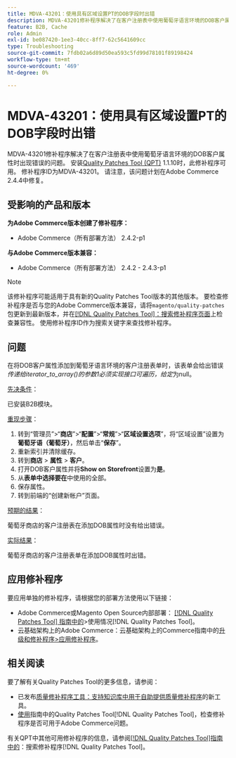 ```yaml
---
title: MDVA-43201：使用具有区域设置PT的DOB字段时出错
description: MDVA-43201修补程序解决了在客户注册表中使用葡萄牙语言环境的DOB客户属性时出现错误的问题。 安装[Quality Patches Tool (QPT)](https://experienceleague.adobe.com/en/docs/commerce-operations/tools/quality-patches-tool/quality-patches-tool-to-self-serve-quality-patches) 1.1.10后，即可使用此修补程序。 修补程序ID为MDVA-43201。 请注意，该问题计划在Adobe Commerce 2.4.4中修复。
feature: B2B, Cache
role: Admin
exl-id: be087420-1ee3-40cc-8ff7-62c5641609cc
type: Troubleshooting
source-git-commit: 7fdb02a6d89d50ea593c5fd99d78101f89198424
workflow-type: tm+mt
source-wordcount: '469'
ht-degree: 0%

---
```


# MDVA-43201：使用具有区域设置PT的DOB字段时出错

MDVA-43201修补程序解决了在客户注册表中使用葡萄牙语言环境的DOB客户属性时出现错误的问题。 安装[Quality Patches Tool (QPT)](https://experienceleague.adobe.com/en/docs/commerce-operations/tools/quality-patches-tool/quality-patches-tool-to-self-serve-quality-patches) 1.1.10时，此修补程序可用。 修补程序ID为MDVA-43201。 请注意，该问题计划在Adobe Commerce 2.4.4中修复。

## 受影响的产品和版本

**为Adobe Commerce版本创建了修补程序：**

* Adobe Commerce（所有部署方法） 2.4.2-p1

**与Adobe Commerce版本兼容：**

* Adobe Commerce（所有部署方法） 2.4.2 - 2.4.3-p1

>[!NOTE]
>
>该修补程序可能适用于具有新的Quality Patches Tool版本的其他版本。 要检查修补程序是否与您的Adobe Commerce版本兼容，请将`magento/quality-patches`包更新到最新版本，并在[[!DNL Quality Patches Tool]：搜索修补程序页面](https://experienceleague.adobe.com/en/docs/commerce-operations/tools/quality-patches-tool/quality-patches-tool-to-self-serve-quality-patches)上检查兼容性。 使用修补程序ID作为搜索关键字来查找修补程序。

## 问题

在将DOB客户属性添加到葡萄牙语言环境的客户注册表单时，该表单会给出错误&#x200B;*传递给iterator_to_array()的参数1必须实现接口可遍历，给定*&#x200B;为null。

<u>先决条件</u>：

已安装B2B模块。

<u>重现步骤</u>：

1. 转到“管理员”>“**商店**”>“**配置**”>“**常规**”>“**区域设置选项**”，将“区域设置”设置为&#x200B;**葡萄牙语（葡萄牙）**，然后单击“**保存**”。
1. 重新索引并清除缓存。
1. 转到&#x200B;**商店** > **属性** > **客户**。
1. 打开DOB客户属性并将&#x200B;**Show on Storefront**&#x200B;设置为&#x200B;**是**。
1. 从&#x200B;**表单中选择要在**&#x200B;中使用的全部。
1. 保存属性。
1. 转到前端的“创建新帐户”页面。

<u>预期的结果</u>：

葡萄牙商店的客户注册表在添加DOB属性时没有给出错误。

<u>实际结果</u>：

葡萄牙商店的客户注册表单在添加DOB属性时出错。

## 应用修补程序

要应用单独的修补程序，请根据您的部署方法使用以下链接：

* Adobe Commerce或Magento Open Source内部部署： [[!DNL Quality Patches Tool] 指南中的](/help/tools/quality-patches-tool/usage.md)>使用情况[!DNL Quality Patches Tool]。
* 云基础架构上的Adobe Commerce：云基础架构上的Commerce指南中的[升级和修补程序>应用修补程序](https://experienceleague.adobe.com/docs/commerce-cloud-service/user-guide/develop/upgrade/apply-patches.html)。

## 相关阅读

要了解有关Quality Patches Tool的更多信息，请参阅：

* 已发布[质量修补程序工具：支持知识库中用于自助提供质量修补程序](https://experienceleague.adobe.com/en/docs/commerce-operations/tools/quality-patches-tool/quality-patches-tool-to-self-serve-quality-patches)的新工具。
* [使用](/help/tools/quality-patches-tool/patches-available-in-qpt/check-patch-for-magento-issue-with-magento-quality-patches.md)指南中的Quality Patches Tool[!DNL Quality Patches Tool]，检查修补程序是否可用于Adobe Commerce问题。

有关QPT中其他可用修补程序的信息，请参阅[[!DNL Quality Patches Tool]指南中的](https://experienceleague.adobe.com/tools/commerce-quality-patches/index.html)：搜索修补程序[!DNL Quality Patches Tool]。
